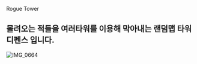 Rogue Tower

## 몰려오는 적들을 여러타워를 이용해 막아내는 랜덤맵 타워디펜스 입니다.

![IMG_0664](https://github.com/Mings1027/UnityGame/assets/100500113/46e48a8d-2d3d-4d33-923a-7a69e82472bd)




















